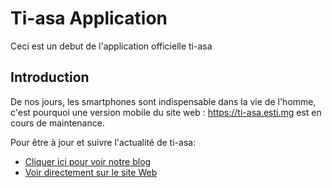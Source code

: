 # Ti-asa Application

Ceci est un debut de l'application officielle ti-asa


## Introduction

De nos jours, les smartphones sont indispensable dans la vie de l'homme,
  c'est pourquoi une version mobile du site web : https://ti-asa.esti.mg est en cours de maintenance.
  

Pour être à jour et suivre l'actualité de ti-asa:

- [Cliquer ici pour voir notre blog](https://rise-esti.github.io)
- [Voir directement sur le site Web](https://ti-asa.esti.mg)


